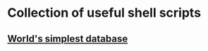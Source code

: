 # Collection of useful shell scripts

## [World's simplest database](https://github.com/anshulkhare7/ShellUtils/blob/master/simpledb/README.md)
